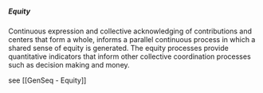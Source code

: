 ##### Equity
Continuous expression and collective acknowledging of contributions and centers that form a whole, informs a parallel continuous process in which a shared sense of equity is generated. The equity processes  provide quantitative indicators that inform other collective coordination processes such as decision making and money.

see [[GenSeq - Equity]]